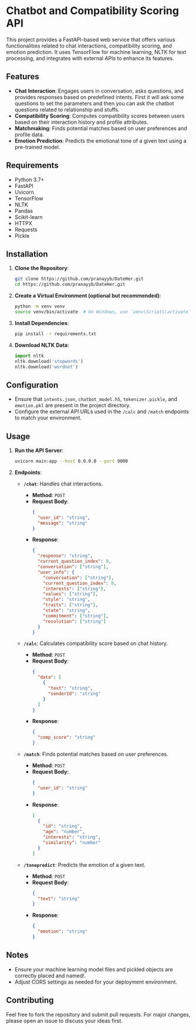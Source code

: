# Chatbot and Compatibility Scoring API

This project provides a FastAPI-based web service that offers various functionalities related to chat interactions, compatibility scoring, and emotion prediction. It uses TensorFlow for machine learning, NLTK for text processing, and integrates with external APIs to enhance its features.

## Features

- **Chat Interaction**: Engages users in conversation, asks questions, and provides responses based on predefined intents. First it will ask some questions to set the parameters and then you can ask the chatbot questions related to relationship and stuffs.
- **Compatibility Scoring**: Computes compatibility scores between users based on their interaction history and profile attributes.
- **Matchmaking**: Finds potential matches based on user preferences and profile data.
- **Emotion Prediction**: Predicts the emotional tone of a given text using a pre-trained model.

## Requirements

- Python 3.7+
- FastAPI
- Uvicorn
- TensorFlow
- NLTK
- Pandas
- Scikit-learn
- HTTPX
- Requests
- Pickle

## Installation

1. **Clone the Repository**:
    ```bash
    git clone https://github.com/pranayyb/DateHer.git
    cd https://github.com/pranayyb/DateHer.git
    ```

2. **Create a Virtual Environment (optional but recommended)**:
    ```bash
    python -m venv venv
    source venv/bin/activate  # On Windows, use `venv\Scripts\activate`
    ```

3. **Install Dependencies**:
    ```bash
    pip install -r requirements.txt
    ```

4. **Download NLTK Data**:
    ```python
    import nltk
    nltk.download('stopwords')
    nltk.download('wordnet')
    ```

## Configuration

- Ensure that `intents.json`, `chatbot_model.h5`, `tokenizer.pickle`, and `emotion.pkl` are present in the project directory.
- Configure the external API URLs used in the `/calc` and `/match` endpoints to match your environment.

## Usage

1. **Run the API Server**:
    ```bash
    uvicorn main:app --host 0.0.0.0 --port 9000
    ```

2. **Endpoints**:

    - **`/chat`**: Handles chat interactions.
      - **Method**: `POST`
      - **Request Body**:
        ```json
        {
          "user_id": "string",
          "message": "string"
        }
        ```
      - **Response**:
        ```json
        {
          "response": "string",
          "current_question_index": 0,
          "conversation": ["string"],
          "user_info": {
            "conversation": ["string"],
            "current_question_index": 0,
            "interests": ["string"],
            "values": ["string"],
            "style": "string",
            "traits": ["string"],
            "state": "string",
            "commitment": ["string"],
            "resolution": ["string"]
          }
        }
        ```

    - **`/calc`**: Calculates compatibility score based on chat history.
      - **Method**: `POST`
      - **Request Body**:
        ```json
        {
          "data": [
            {
              "text": "string",
              "senderId": "string"
            }
          ]
        }
        ```
      - **Response**:
        ```json
        {
          "comp_score": "string"
        }
        ```

    - **`/match`**: Finds potential matches based on user preferences.
      - **Method**: `POST`
      - **Request Body**:
        ```json
        {
          "user_id": "string"
        }
        ```
      - **Response**:
        ```json
        [
          {
            "id": "string",
            "age": "number",
            "interests": "string",
            "similarity": "number"
          }
        ]
        ```

    - **`/tonepredict`**: Predicts the emotion of a given text.
      - **Method**: `POST`
      - **Request Body**:
        ```json
        {
          "text": "string"
        }
        ```
      - **Response**:
        ```json
        {
          "emotion": "string"
        }
        ```

## Notes

- Ensure your machine learning model files and pickled objects are correctly placed and named!.
- Adjust CORS settings as needed for your deployment environment.

## Contributing

Feel free to fork the repository and submit pull requests. For major changes, please open an issue to discuss your ideas first.


